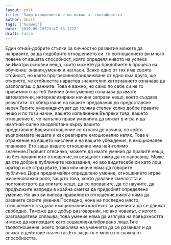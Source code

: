 ```yaml
---
layout: post
title: 'Защо отношението е по-важно от способността'
author: Ghost
tags: ['huawei']
date: '2019-09-19T23:47:38.121Z'
draft: false
---
```


Един отнай-добрите стъпки за личностно развитие можете да направите, за да подобрите отношението си. то еотношението ви много повече от вашата способност, която определя нивото на успеха ви.Иматри основни неща, които можете да придобиете в процеса на обучение: знания,умения и нагласи. Всяко едно от тях има своята стойност, но както прогресивнопридвижване от едно към друго, ще откриете, че стойността нараства значително.катознанието означава да разполагаш с данните. Това е важно, но само по себе си не го правимного за теб Умение (или умение) означава да имате автоматични, интернализирани начини заправи нещо, което създава резултати: от обвързване на вашите предавания до предоставяне нареч.Твоите умениядиктуват до голяма степен колко добре правите нещо и по този начин, вашето изпълнение.Въпреки това, вашето отношение е, че напълно прави уменията да влязат в игра и да иматнай-силно въздействие върху вашето представяне.Вашиятотношение се отнася до начина, по който възприемате нещата и как реагирате емоционално натях. Това е отражение на вашето мислене и на вашите убеждения, в емоционален планниво. Ето защо вашето отношение има най-голямо значение.Първият отвсичко, можете да имате умения да правите нещо, но без правилното отношение,ти всъщност няма да го направиш. Може да сте добри в публичните изказвания, но ако видитесебе си като лош оратор и се страхувате, така или иначе няма да говорите публично.Дори предиимайки определено умение, отношението играе жизненоважна роля, защото това, което дававие смелостта и постоянството да опитате нещо, да се провалите, да се научите, да продължите напреди в крайна сметка да придобият определено умение. Но ако ви липсва правилното отношение,никога няма да развиете своите умения.Последно, ноне на последно място, отношението създава емоционалния контекст за уменията да се движат свободно. Тиможе да е добър разговорник, но ако човекът, с когото разговарятеви сплашва, това умение няма да изплува на повърхността и може да изглеждате като социалнекалибрирано лице.Тя е твояотношение, което позволява на уменията да се развиват и да влязат в действие пълен газ.Ето защо тя е много по-важна от способността.
